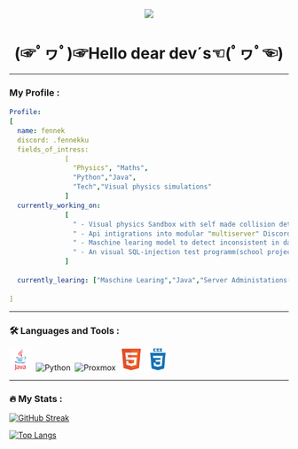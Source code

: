 <div id="header" align="center">
  <img src="https://raw.githubusercontent.com/gist/vininjr/d29bb07bdadb41e4b0923bc8fa748b1a/raw/88f20c9d749d756be63f22b09f3c4ac570bc5101/programming.gif" width="400"/>
</div>
<h1 align="center">
  (☞ﾟヮﾟ)☞Hello dear dev´s☜(ﾟヮﾟ☜) 
</h1>

---

### My Profile :

```yaml
Profile:
[
  name: fennek
  discord: .fennekku
  fields_of_intress:
              [
                "Physics", "Maths",
                "Python","Java",
                "Tech","Visual physics simulations"
              ]
  currently_working_on:
              [
                " - Visual physics Sandbox with self made collision detection",
                " - Api intigrations into modular "multiserver" Discord bots",
                " - Maschine learing model to detect inconsistent in data",
                " - An visual SQL-injection test programm(school project)"
              ]

  currently_learing: ["Maschine Learing","Java","Server Administations(Type 1 Hypervisors,Docker)"]

]
```

---

### :hammer_and_wrench: Languages and Tools :

<div>
  <img src="https://github.com/devicons/devicon/blob/master/icons/java/java-original-wordmark.svg" title="Java" alt="Java" width="40" height="40"/>&nbsp;
  <img src="https://cdn3.iconfinder.com/data/icons/logos-and-brands-adobe/512/267_Python-1024.png" title="Python" alt="Python" width="40" height="40"/>&nbsp;
  <img src="https://logovectorseek.com/wp-content/uploads/2021/10/proxmox-server-solutions-gmbh-logo-vector.png" title="Proxmox" alt="Proxmox" width="100" height="40"/>&nbsp;
  <img src="https://github.com/devicons/devicon/blob/master/icons/html5/html5-original.svg" title="HTML5" alt="HTML" width="40" height="40"/>&nbsp;
  <img src="https://github.com/devicons/devicon/blob/master/icons/css3/css3-plain-wordmark.svg"  title="CSS3" alt="CSS" width="40" height="40"/>&nbsp;

  
</div>

---

### :fire: My Stats :
[![GitHub Streak](http://github-readme-streak-stats.herokuapp.com?user=fennekdev&theme=dark&background=000000)](https://git.io/streak-stats)

[![Top Langs](https://github-readme-stats.vercel.app/api/top-langs/?username=fennekdev&theme=dark&background=000000)](https://github.com/anuraghazra/github-readme-stats)

<!---
fennekdev/fennekdev is a ✨ special ✨ repository because its `README.md` (this file) appears on your GitHub profile.
You can click the Preview link to take a look at your changes.
--->
